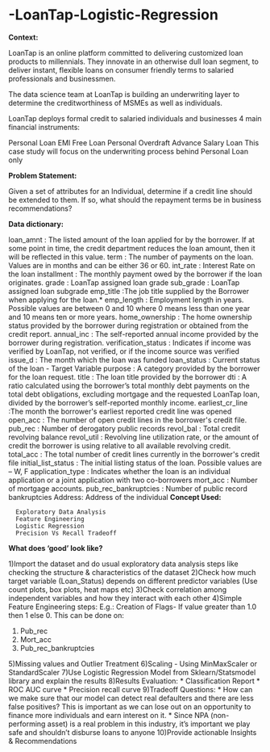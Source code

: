# -LoanTap-Logistic-Regression

**Context:**

LoanTap is an online platform committed to delivering customized loan products to millennials. They innovate in an otherwise dull loan segment, to deliver instant, flexible loans on consumer friendly terms to salaried professionals and businessmen.

The data science team at LoanTap is building an underwriting layer to determine the creditworthiness of MSMEs as well as individuals.

LoanTap deploys formal credit to salaried individuals and businesses 4 main financial instruments:

Personal Loan
EMI Free Loan
Personal Overdraft
Advance Salary Loan
This case study will focus on the underwriting process behind Personal Loan only

**Problem Statement:**

Given a set of attributes for an Individual, determine if a credit line should be extended to them. If so, what should the repayment terms be in business recommendations?


**Data dictionary:**

loan_amnt : The listed amount of the loan applied for by the borrower. If at some point in time, the credit department 
            reduces the loan amount, then it will be reflected in this value.
term : The number of payments on the loan. Values are in months and can be either 36 or 60.
int_rate : Interest Rate on the loan
installment : The monthly payment owed by the borrower if the loan originates.
grade : LoanTap assigned loan grade
sub_grade : LoanTap assigned loan subgrade
emp_title :The job title supplied by the Borrower when applying for the loan.*
emp_length : Employment length in years. Possible values are between 0 and 10 where 0 means less than one year and 10 means 
              ten or more years.
home_ownership : The home ownership status provided by the borrower during registration or obtained from the credit report.
annual_inc : The self-reported annual income provided by the borrower during registration.
verification_status : Indicates if income was verified by LoanTap, not verified, or if the income source was verified
issue_d : The month which the loan was funded
loan_status : Current status of the loan - Target Variable
purpose : A category provided by the borrower for the loan request.
title : The loan title provided by the borrower
dti : A ratio calculated using the borrower’s total monthly debt payments on the total debt obligations, excluding mortgage 
      and the requested LoanTap loan, divided by the borrower’s self-reported monthly income.
earliest_cr_line :The month the borrower's earliest reported credit line was opened
open_acc : The number of open credit lines in the borrower's credit file.
pub_rec : Number of derogatory public records
revol_bal : Total credit revolving balance
revol_util : Revolving line utilization rate, or the amount of credit the borrower is using relative to all available revolving credit.
total_acc : The total number of credit lines currently in the borrower's credit file
initial_list_status : The initial listing status of the loan. Possible values are – W, F
application_type : Indicates whether the loan is an individual application or a joint application with two co-borrowers
mort_acc : Number of mortgage accounts.
pub_rec_bankruptcies : Number of public record bankruptcies
Address: Address of the individual
**Concept Used:**

      Exploratory Data Analysis
      Feature Engineering
      Logistic Regression
      Precision Vs Recall Tradeoff

**What does ‘good’ look like?**

1)Import the dataset and do usual exploratory data analysis steps like checking the structure & characteristics of the dataset
2)Check how much target variable (Loan_Status) depends on different predictor variables (Use count plots, box plots, heat maps etc)
3)Check correlation among independent variables and how they interact with each other
4)Simple Feature Engineering steps:
E.g.: Creation of Flags- If value greater than 1.0 then 1 else 0. This can be done on:

1. Pub_rec
2. Mort_acc
3. Pub_rec_bankruptcies

5)Missing values and Outlier Treatment
6)Scaling - Using MinMaxScaler or StandardScaler
7)Use Logistic Regression Model from Sklearn/Statsmodel library and explain the results
8)Results Evaluation:
      * Classification Report
      * ROC AUC curve
      * Precision recall curve
9)Tradeoff Questions:
      * How can we make sure that our model can detect real defaulters and there are less false positives? This is important         as we can lose out on an opportunity to finance more individuals and earn interest on it.
      * Since NPA (non-performing asset) is a real problem in this industry, it’s important we play safe and shouldn’t               disburse loans to anyone
10)Provide actionable Insights & Recommendations
